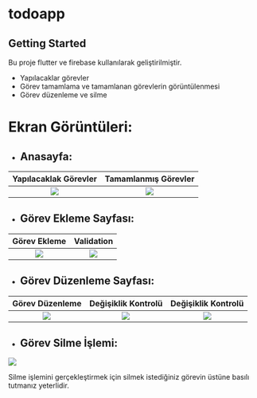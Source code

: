 # todoapp

## Getting Started

Bu proje flutter ve firebase kullanılarak geliştirilmiştir.

- Yapılacaklar görevler
- Görev tamamlama ve tamamlanan görevlerin görüntülenmesi
- Görev düzenleme ve silme

# Ekran Görüntüleri:

- ## Anasayfa:

Yapılacaklak Görevler  |  Tamamlanmış Görevler | 
:-------------------------:|:-------------------------:
![](https://www.linkpicture.com/q/1_96.png)  |  ![](https://www.linkpicture.com/q/2_89.png)  

- ## Görev Ekleme Sayfası:

Görev Ekleme  |  Validation | 
:-------------------------:|:-------------------------:
![](https://www.linkpicture.com/q/3_48.png)  |  ![](https://www.linkpicture.com/q/4_3.png)  

- ## Görev Düzenleme Sayfası:

Görev Düzenleme  |  Değişiklik Kontrolü | Değişiklik Kontrolü |
:-------------------------:|:-------------------------:|:-------------------------:
![](https://www.linkpicture.com/q/5_183.png)  |  ![](https://www.linkpicture.com/q/6_518.png)  |  ![](https://www.linkpicture.com/q/7_373.png) 

- ## Görev Silme İşlemi:

![](https://www.linkpicture.com/q/8_7.png)

Silme işlemini gerçekleştirmek için silmek istediğiniz görevin üstüne basılı tutmanız yeterlidir.



